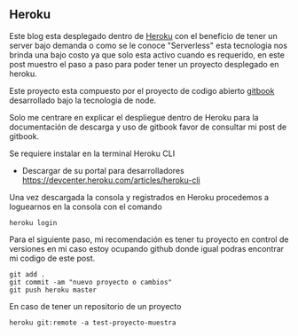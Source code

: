 ## Heroku ##

Este blog esta desplegado dentro de [Heroku](https://www.heroku.com/) con el beneficio 
de tener un server bajo demanda o como se le conoce "Serverless" esta tecnologia 
nos brinda una bajo costo ya que solo esta activo cuando es requerido, 
en este post muestro el paso a paso para poder tener un proyecto desplegado en heroku. 

Este proyecto esta compuesto por el proyecto de codigo abierto
[gitbook](https://www.npmjs.com/package/gitbook) desarrollado bajo la tecnologia de node.

Solo me centrare en explicar el despliegue dentro de Heroku para la documentación
de descarga y uso de gitbook favor de consultar mi post de gitbook.

Se requiere instalar en la terminal Heroku CLI
* Descargar de su portal para desarrolladores https://devcenter.heroku.com/articles/heroku-cli

Una vez descargada la consola y registrados en Heroku procedemos a loguearnos en la consola
con el comando 

``heroku login``

Para el siguiente paso, mi recomendación es tener tu proyecto en control de versiones
en mi caso estoy ocupando github donde igual podras encontrar mi codigo de este post.

```
git add . 
git commit -am "nuevo proyecto o cambios"
git push heroku master
```
En caso de tener un repositorio de un proyecto 

````
heroku git:remote -a test-proyecto-muestra
````